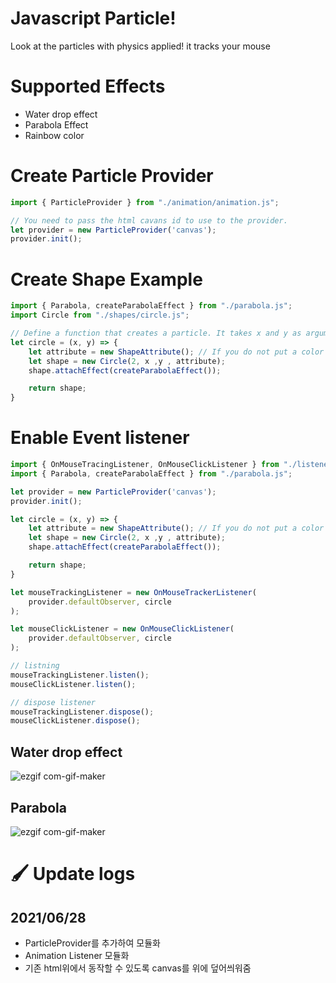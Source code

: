 # Javascript Particle!
Look at the particles with physics applied!
it tracks your mouse

# Supported Effects
- Water drop effect
- Parabola Effect
- Rainbow color

# Create Particle Provider
```javascript
import { ParticleProvider } from "./animation/animation.js";

// You need to pass the html cavans id to use to the provider.
let provider = new ParticleProvider('canvas');
provider.init();
```

# Create Shape Example
```javascript
import { Parabola, createParabolaEffect } from "./parabola.js";
import Circle from "./shapes/circle.js";

// Define a function that creates a particle. It takes x and y as arguments.
let circle = (x, y) => {
    let attribute = new ShapeAttribute(); // If you do not put a color in the constructor, it is automatically assigned as a rainbow color. You can enter the color as a string.
    let shape = new Circle(2, x ,y , attribute);
    shape.attachEffect(createParabolaEffect());

    return shape;
}
```

# Enable Event listener
```javascript
import { OnMouseTracingListener, OnMouseClickListener } from "./listener/animation-listner.js";
import { Parabola, createParabolaEffect } from "./parabola.js";

let provider = new ParticleProvider('canvas');
provider.init();

let circle = (x, y) => {
    let attribute = new ShapeAttribute(); // If you do not put a color in the constructor, it is automatically assigned as a rainbow color. You can enter the color as a string.
    let shape = new Circle(2, x ,y , attribute);
    shape.attachEffect(createParabolaEffect());

    return shape;
}

let mouseTrackingListener = new OnMouseTrackerListener(
    provider.defaultObserver, circle
);

let mouseClickListener = new OnMouseClickListener(
    provider.defaultObserver, circle
);

// listning
mouseTrackingListener.listen();
mouseClickListener.listen();

// dispose listener
mouseTrackingListener.dispose();
mouseClickListener.dispose();
```

## Water drop effect
![ezgif com-gif-maker](https://user-images.githubusercontent.com/23313008/123525346-da79eb00-d70a-11eb-99aa-3f3f4e646e40.gif)

## Parabola
![ezgif com-gif-maker](https://user-images.githubusercontent.com/23313008/123536293-6a984e80-d764-11eb-975a-2271aaa8dcbb.gif)

# 🖌 Update logs
## 2021/06/28
- ParticleProvider를 추가하여 모듈화
- Animation Listener 모듈화
- 기존 html위에서 동작할 수 있도록 canvas를 위에 덮어씌워줌
